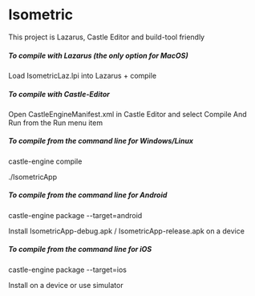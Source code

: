 # Isometric

This project is Lazarus, Castle Editor and build-tool friendly

##### To compile with Lazarus (the only option for MacOS)

Load IsometricLaz.lpi into Lazarus + compile

##### To compile with Castle-Editor

Open CastleEngineManifest.xml in Castle Editor and select Compile And Run from the Run menu item

##### To compile from the command line for Windows/Linux

castle-engine compile

./IsometricApp

##### To compile from the command line for Android

castle-engine package  --target=android

Install IsometricApp-debug.apk / IsometricApp-release.apk on a device

##### To compile from the command line for iOS

castle-engine package  --target=ios

Install on a device or use simulator

